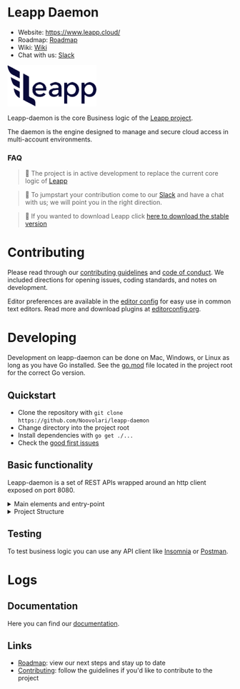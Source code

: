 Leapp Daemon
=========

- Website: https://www.leapp.cloud/
- Roadmap: [Roadmap](https://github.com/Noovolari/leapp/projects/4)
- Wiki: [Wiki](https://github.com/Noovolari/leapp/wiki)
- Chat with us: [Slack](https://join.slack.com/t/noovolari/shared_invite/zt-noc0ju05-18_GRX~Zi6Jz8~95j5CySA)

![logo](.github/images/README-1.png)

Leapp-daemon is the core Business logic of the [Leapp project](https://github.com/Noovolari/leapp).

The daemon is the engine designed to manage and secure cloud access in multi-account environments.

### FAQ

> :checkered_flag: The project is in active development to replace the current core logic of [Leapp](https://github.com/Noovolari/leapp)

> :call_me_hand: To jumpstart your contribution come to our [Slack](https://join.slack.com/t/noovolari/shared_invite/zt-noc0ju05-18_GRX~Zi6Jz8~95j5CySA) and have a chat with us; we will point you in the right direction.

> :arrow_down_small: If you wanted to download Leapp click [here to download the stable version](https://github.com/Noovolari/leapp)

# Contributing

Please read through our [contributing guidelines](.github/CONTRIBUTING.md) and [code of conduct](.github/CODE_OF_CONDUCT.md). We included directions
for opening issues, coding standards, and notes on development.

Editor preferences are available in the [editor config](.editorconfig) for easy use in common text editors. Read more and download plugins at [editorconfig.org](http://editorconfig.org).

# Developing
Development on leapp-daemon can be done on Mac, Windows, or Linux as long as you have Go installed. See the [go.mod](https://github.com/Noovolari/leapp-daemon/blob/master/go.mod) file located in the project root for the correct Go version.

## Quickstart
- Clone the repository with ```git clone https://github.com/Noovolari/leapp-daemon```
- Change directory into the project root
- Install dependencies with ```go get ./...```
- Check the [good first issues](https://github.com/Noovolari/leapp-daemon/issues?q=is%3Aopen+is%3Aissue+label%3A%22good+first+issue%22)

## Basic functionality
Leapp-daemon is a set of REST APIs wrapped around an http client exposed on port 8080.

<details>
<summary>Main elements and entry-point</summary>
  
- The entry point is [main.go](https://github.com/Noovolari/leapp-daemon/blob/master/main.go) file located in the project root
- The [configuration](https://github.com/Noovolari/leapp-daemon/blob/616470d9e8d668dd067eb63cac2024a2b463f67a/core/configuration/configuration.go) represent the current state of the software
- The [http-engine](https://github.com/Noovolari/leapp-daemon/blob/616470d9e8d668dd067eb63cac2024a2b463f67a/api/engine/engine.go) to respond to API calls
- The websocket for enabling full-duplex communication against multiple consumers
- The [timer](https://github.com/Noovolari/leapp-daemon/blob/616470d9e8d668dd067eb63cac2024a2b463f67a/core/timer/timer.go) to auto-rotate credentials
</details>

<details>
<summary>Project Structure</summary>

- **api**     - interfaces for interacting with core logic
- **core**    - business logic
- **service** - middleware that serves as communication between api and core
</details>

## Testing
To test business logic you can use any API client like [Insomnia](https://insomnia.rest/) or [Postman](https://www.postman.com/).

# Logs


## Documentation
Here you can find our [documentation](https://github.com/Noovolari/leapp-daemon/wiki).

## Links
- [Roadmap](https://github.com/Noovolari/leapp/projects/4): view our next steps and stay up to date
- [Contributing](./.github/CONTRIBUTING.md): follow the guidelines if you'd like to contribute to the project
